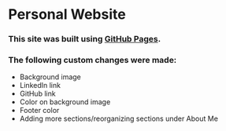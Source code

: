 # Personal Website

### This site was built using [GitHub Pages](https://achen6159.github.io/Personal-Website/).

### The following custom changes were made:
- Background image
- LinkedIn link
-  GitHub link
- Color on background image
- Footer color
- Adding more sections/reorganizing sections under About Me

